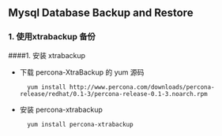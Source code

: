 ## Mysql Database Backup and Restore

### 1. 使用xtrabackup 备份

####1. 安装 xtrabackup 

- 下载 percona-XtraBackup 的 yum 源码

  ```
    yum install http://www.percona.com/downloads/percona-release/redhat/0.1-3/percona-release-0.1-3.noarch.rpm
  ```
  
- 安装 percona-xtrabackup

  ```
    yum install percona-xtrabackup
  ```
